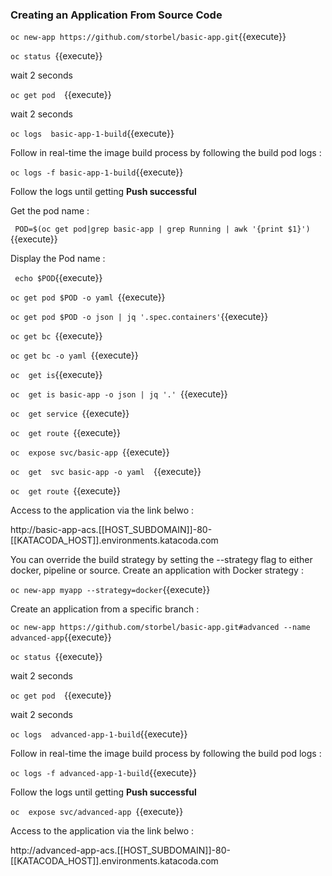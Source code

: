 ### Creating an Application From Source Code

`oc new-app https://github.com/storbel/basic-app.git`{{execute}}

`oc status `{{execute}}

wait 2 seconds

`oc get pod  `{{execute}}

wait 2 seconds

`oc logs  basic-app-1-build`{{execute}}

Follow in real-time the image build process by following the build pod logs :


`oc logs -f basic-app-1-build`{{execute}}

Follow the logs until getting **Push successful**


Get the pod name :

` POD=$(oc get pod|grep basic-app | grep Running | awk '{print $1}')`{{execute}}

Display the Pod name :

` echo $POD`{{execute}}

`oc get pod $POD -o yaml `{{execute}}

`oc get pod $POD -o json | jq '.spec.containers'`{{execute}}

`oc get bc `{{execute}}

`oc get bc -o yaml `{{execute}}

`oc  get is`{{execute}}

`oc  get is basic-app -o json | jq '.' `{{execute}}



`oc  get service `{{execute}}

`oc  get route `{{execute}}

`oc  expose svc/basic-app `{{execute}}


`oc  get  svc basic-app -o yaml  `{{execute}}

`oc  get route `{{execute}}

Access to the application via the link belwo :


http://basic-app-acs.[[HOST_SUBDOMAIN]]-80-[[KATACODA_HOST]].environments.katacoda.com


You can override the build strategy by setting the --strategy flag to either docker, pipeline or source.
Create an application with Docker strategy :

`oc new-app myapp --strategy=docker`{{execute}}


Create an application from a specific branch :

`oc new-app https://github.com/storbel/basic-app.git#advanced --name advanced-app`{{execute}}

`oc status `{{execute}}

wait 2 seconds

`oc get pod  `{{execute}}

wait 2 seconds

`oc logs  advanced-app-1-build`{{execute}}

Follow in real-time the image build process by following the build pod logs :


`oc logs -f advanced-app-1-build`{{execute}}

Follow the logs until getting **Push successful**

`oc  expose svc/advanced-app `{{execute}}

Access to the application via the link belwo :


http://advanced-app-acs.[[HOST_SUBDOMAIN]]-80-[[KATACODA_HOST]].environments.katacoda.com


